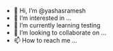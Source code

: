 - 👋 Hi, I’m @yashasramesh
- 👀 I’m interested in ...
- 🌱 I’m currently learning testing
- 💞️ I’m looking to collaborate on ...
- 📫 How to reach me ...

<!---
yashasramesh/yashasramesh is a ✨ special ✨ repository because its `README.md` (this file) appears on your GitHub profile.
You can click the Preview link to take a look at your changes.
--->
